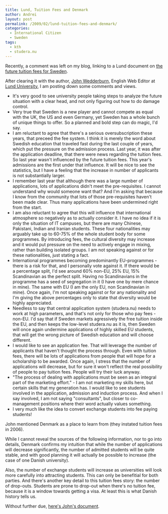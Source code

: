 ```yaml
---
title: Lund, Tuition Fees and Denmark
author: Andrei
layout: post
permalink: /2009/02/lund-tuition-fees-and-denmark/
categories:
  - International Citizen
  - Sweden
tags:
  - kth
  - studera.nu
---
```

Recently, a comment was left on my blog, linking to a Lund document on [the future tuition fees for Sweden][1].

After clearing it with the author, [John Wedderburn][2], English Web Editor at [Lund University][3], I am posting down some comments and views.

*   It's very good to see university people taking steps to analyze the future situation with a clear head, and not only figuring out how to do damage control.
*   Very true that Sweden is a new player and cannot compete as equal with the UK, the US and even Germany, yet Sweden has a whole bunch of unique things to offer. So a planned and bold step can do magic, I'd say.
*   I am reluctant to agree that there's a serious oversubscription these years, that preceed the fee system. I think it is merely the word about Swedish education that traveled fast during the last couple of years, which put the pressure on the admission process. Last year, it was after the application deadline, that there were news regarding the tuition fees. So last year wasn't influenced by the future tuition fees. This year's admissions are the first under that influence. It will be nice to see the statistics, but I have a feeling that the increase in number of applicants is not substantially larger.
*   I remember last year that although there was a large number of applications, lots of applications didn't meet the pre-requisites. I cannot understand why would someone want that? And I'm asking that because I know from the community that lots of those pre-requisites haven't been made clear. Thus many applications have been undermined right from the start.
*   I am also reluctant to agree that this will influence that international atmosphere so negatively as to actually consider it. I have no idea if it is only the situation of IT campuses, but there are many Chinese, Pakistani, Indian and Iranian students. These four nationalities may arguably take up to 60-75% of the whole student body for some programmes. By introducing fees, the cultural diversity may increase and it would put pressure on the need to actively engage in mixing, rather than building isolated groups. I am not speaking against or for these nationalities, just stating a fact.
*   International programmes becoming predominantly EU-programmes - there is a risk for that, and I personally vote against it. If there would be a percentage split, I'd see around 60% non-EU, 25% EU, 15% Scandinavian as the perfect split. Having no Scandinavians in the programme has a seed of segregation in it (I have one by mere chance in mine). The same with EU (I am the only EU, non Scandinavian in mine). Once again, I'm not speaking against or for any nationality and I'm giving the above percentages only to state that diversity would be highly appreciated.
*   Needless to say that central application system (studera.nu) needs to work at high parameters, and that's not only for those who pay fees - non-EU. I'd say that if Sweden markets agressively the free tuition inside the EU, and then keeps the low-level studera.nu as it is, then Sweden will once again undermine applications of highly skilled EU students, that will get the wrong picture of Swedish education and will choose different.
*   I would like to see an application fee. That will leverage the number of applicants that haven't thought the process through. Even with tuition fees, there will be lots of applications from people that will hope for a scholarship to be awarded. Once again, I stress that the number of applications will decrease, but for sure it won't reflect the real possibility of people to pay tuition fees. People will try their luck anyway.
*   "The process of dealing with applications must be seen as an integral part of the marketing effort." - I am not marketing my skills here, but certain skills that my generation has. I would like to see students involved in the application, admission and induction process. And when I say involved, I am not saying "consultants", but closer to co-management positions where their word actually values something.
*   I very much like the idea to convert exchange students into fee paying students!

John mentioned Denmark as a place to learn from (they instated tuition fees in 2006).

While I cannot reveal the sources of the following information, nor to go into details, Denmark confirms my intuition that while the number of applications will decrease significantly, the number of admitted students will be quite stable, and with good planning it will actually be possible to increase (the case of one Danish university).

Also, the number of exchange students will increase as universities will look more carefully into attracting students. This can only be benefitial for both parties. And there's another key detail to this tuition fees story: the number of drop-outs. Students are prone to drop-out when there's no tuition fee, because it is a window towards getting a visa. At least this is what Danish history tells us.

Without further due, [here's John's document][4].

 [1]: http://blog.andreineculau.com/2008/06/free-swedish-tuition-at-its-end/
 [2]: http://universityusability.wordpress.com/
 [3]: http://www.lu.se/lund-university
 [4]: http://files.andreineculau.com/projects/studera.nu/Tuition_Fees_Sept_08_Draft_v1.1.pdf
